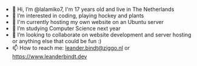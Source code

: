 - 👋 Hi, I’m @lalamiko7, I'm 17 years old and live in The Netherlands
- 👀 I’m interested in coding, playing hockey and plants
- 🚧 I'm currently hosting my own website on an Ubuntu server
- 🌱 I’m studying Computer Science next year
- 💞️ I’m looking to collaborate on website development and server hosting
      or anything else that could be fun :)
- 📫 How to reach me: leander.bindt@ziggo.nl or https://www.leanderbindt.dev

<!---
lalamiko7/lalamiko7 is a ✨ special ✨ repository because its `README.md` (this file) appears on your GitHub profile.
You can click the Preview link to take a look at your changes.
--->
